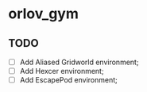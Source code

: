 # orlov_gym

## TODO

- [ ] Add Aliased Gridworld environment;
- [ ] Add Hexcer environment;
- [ ] Add EscapePod environment;

